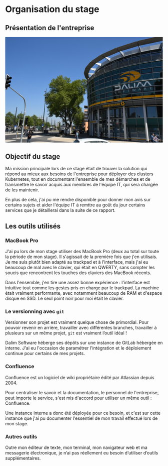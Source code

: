 # Organisation du stage

## Présentation de l'entreprise

![Siège de Dalim Software](./images/dalim.jpg)

## Objectif du stage

Ma mission principale lors de ce stage était de trouver la solution qui répond au mieux aux besoins de l'entreprise pour déployer des clusters Kubernetes, tout en documentant l'ensemble de mes démarches et de transmettre le savoir acquis aux membres de l'équipe IT, qui sera chargée de les maintenir.

En plus de cela, j'ai pu me rendre disponible pour donner mon avis sur certains sujets et aider l'équipe IT à remttre au goût du jour certains services que je détaillerai dans la suite de ce rapport.

## Les outils utilisés

### MacBook Pro

J'ai pu lors de mon stage utiliser des MacBook Pro (deux au total sur toute la période de mon stage). Il s'agissait de la première fois que j'en utilisais. Je me suis plutôt bien adapté au trackpad et à l'interface, mais j'ai eu beaucoup de mal avec le clavier, qui était en QWERTY, sans compter les soucis que rencontrent les touches des claviers des MacBook récents.

Dans l'ensemble, j'en tire une assez bonne expérience : l'interface est intuitive tout comme les gestes pris en charge par le trackpad. La machine était vraiment performante, avec notamment beaucoup de RAM et d'espace disque en SSD. Le seul point noir pour moi était le clavier.

### Le versionning avec `git`

Versionner son projet est vraiment quelque chose de primordial. Pour pouvoir revenir en arrière, travailler avec différentes branches, travailler à plusieurs sur un même projet, `git` est vraiment l’outil idéal !

Dalim Software héberge ses dépôts sur une instance de GitLab hébergée en interne. J'ai eu l'occasion de paramétrer l'intégration et le déploiement continue pour certains de mes projets.

### Confluence

Confluence est un logiciel de wiki propriétaire édité par Atlassian depuis 2004.

Pour centraliser le savoir et la documentation, le personnel de l'entreprise, peut importe le service, s'est mis d'accord pour utiliser un même outil : Confluence.

Une instance interne a donc été déployée pour ce besoin, et c'est sur cette instance que j'ai pu documenter l'essentiel de mon travail effectué lors de mon stage.

### Autres outils

Outre mon éditeur de texte, mon terminal, mon navigateur web et ma messagerie électronique, je n’ai pas réellement eu besoin d’utiliser d’outils supplémentaires.
